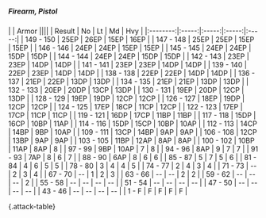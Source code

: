 ##### Firearm, Pistol

|      |   Armor   ||||
|   Result   |   No   |   Lt   |   Md   |   Hvy   |
|:--------:|:-----:|:-----:|:-----:|:-----:|
| 149 - 150 | 25EP | 26EP | 15EP | 16EP |
| 147 - 148 | 25EP | 25EP | 15EP | 15EP |
| 146 - 146 | 24EP | 24EP | 15EP | 15EP |
| 145 - 145 | 24EP | 24EP | 15DP | 15DP |
| 144 - 144 | 24EP | 24EP | 15DP | 15DP |
| 142 - 143 | 23EP | 23EP | 14DP | 14DP |
| 141 - 141 | 23EP | 23EP | 14DP | 14DP |
| 139 - 140 | 22EP | 23EP | 14DP | 14DP |
| 138 - 138 | 22EP | 22EP | 14DP | 14DP |
| 136 - 137 | 21EP | 22EP | 13DP | 13DP |
| 134 - 135 | 21EP | 21EP | 13DP | 13DP |
| 132 - 133 | 20EP | 20DP | 13CP | 13DP |
| 130 - 131 | 19EP | 20DP | 12CP | 13DP |
| 128 - 129 | 19EP | 19DP | 12CP | 12CP |
| 126 - 127 | 18EP | 19DP | 12CP | 12CP |
| 124 - 125 | 17EP | 18CP | 11CP | 12CP |
| 122 - 123 | 17EP | 17CP | 11CP | 11CP |
| 119 - 121 | 16DP | 17CP | 11BP | 11BP |
| 117 - 118 | 15DP | 16CP | 10BP | 11AP |
| 114 - 116 | 15DP | 15CP | 10BP | 10AP |
| 112 - 113 | 14CP | 14BP | 9BP | 10AP |
| 109 - 111 | 13CP | 14BP | 9AP | 9AP |
| 106 - 108 | 12CP | 13BP | 9AP | 9AP |
| 103 - 105 | 11BP | 12AP | 8AP | 8AP |
| 100 - 102 | 10BP | 11AP | 8AP | 8 |
| 97 - 99 | 9BP | 10AP | 7 | 8 |
| 94 - 96 | 8AP | 9 | 7 | 7 |
| 91 - 93 | 7AP | 8 | 6 | 7 |
| 88 - 90 | 6AP | 8 | 6 | 6 |
| 85 - 87 | 5 | 7 | 5 | 6 |
| 81 - 84 | 4 | 6 | 5 | 5 |
| 78 - 80 | 3 | 4 | 4 | 5 |
| 74 - 77 | 2 | 4 | 3 | 4 |
| 71 - 73 | --  | 2 | 3 | 4 |
| 67 - 70 | --  | 1 | 2 | 3 |
| 63 - 66 | --  | --  | 2 | 2 |
| 59 - 62 | --  | --  | --  | 2 |
| 55 - 58 | --  | --  | --  | --  |
| 51 - 54 | --  | --  | --  | --  |
| 47 - 50 | --  | --  | --  | --  |
| 43 - 46 | --  | --  | --  | --  |
| 1 - F | F | F | F | F |

{.attack-table}

